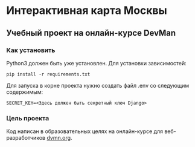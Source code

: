 # Интерактивная карта Москвы

## Учебный проект на онлайн-курсе DevMan

### Как установить

Python3 должен быть уже установлен. 
Для установки зависимостей:

```
pip install -r requirements.txt
```

Для запуска в корне проекта нужно создать файл .env со следующим содержимым:

```
SECRET_KEY=<Здесь должен быть секретный ключ Django>
```

### Цель проекта

Код написан в образовательных целях на онлайн-курсе для веб-разработчиков [dvmn.org](https://dvmn.org/).
